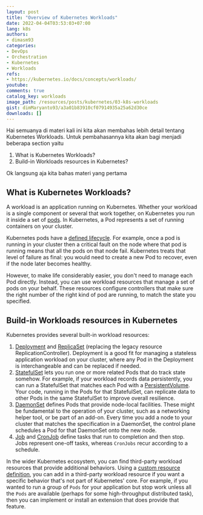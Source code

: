 ```yaml
---
layout: post
title: "Overview of Kubernetes Workloads"
date: 2022-04-04T03:53:03+07:00
lang: k8s
authors:
- dimasm93
categories:
- DevOps
- Orchestration
- Kubernetes
- Workloads
refs: 
- https://kubernetes.io/docs/concepts/workloads/
youtube: 
comments: true
catalog_key: workloads
image_path: /resources/posts/kubernetes/03-k8s-workloads
gist: dimMaryanto93/a3a01b83910cf07914935a25a62d30ce
downloads: []
---
```



Hai semuanya di materi kali ini kita akan membahas lebih detail tentang Kubernetes Workloads. Untuk pembahasannya kita akan bagi menjadi beberapa section yaitu

1. What is Kubernetes Workloads?
2. Build-in Workloads resources in Kubernetes?

Ok langsung aja kita bahas materi yang pertama

<!--more-->

## What is Kubernetes Workloads?

A workload is an application running on Kubernetes. Whether your workload is a single component or several that work together, on Kubernetes you run it inside a set of [pods](https://kubernetes.io/docs/concepts/workloads/pods). In Kubernetes, a Pod represents a set of running containers on your cluster.

Kubernetes pods have a [defined lifecycle](https://kubernetes.io/docs/concepts/workloads/pods/pod-lifecycle/). For example, once a pod is running in your cluster then a critical fault on the node where that pod is running means that all the pods on that node fail. Kubernetes treats that level of failure as final: you would need to create a new Pod to recover, even if the node later becomes healthy.

However, to make life considerably easier, you don't need to manage each Pod directly. Instead, you can use workload resources that manage a set of pods on your behalf. These resources configure controllers that make sure the right number of the right kind of pod are running, to match the state you specified.

## Build-in Workloads resources in Kubernetes

Kubernetes provides several built-in workload resources:

1. [Deployment](https://kubernetes.io/docs/concepts/workloads/controllers/deployment/) and [ReplicaSet](https://kubernetes.io/docs/concepts/workloads/controllers/replicaset/) (replacing the legacy resource ReplicationController). Deployment is a good fit for managing a stateless application workload on your cluster, where any Pod in the Deployment is interchangeable and can be replaced if needed.
2. [StatefulSet](https://kubernetes.io/docs/concepts/workloads/controllers/statefulset/) lets you run one or more related Pods that do track state somehow. For example, if your workload records data persistently, you can run a StatefulSet that matches each Pod with a [PersistentVolume](https://kubernetes.io/docs/concepts/storage/persistent-volumes/). Your code, running in the Pods for that StatefulSet, can replicate data to other Pods in the same StatefulSet to improve overall resilience.
3. [DaemonSet](https://kubernetes.io/docs/concepts/workloads/controllers/daemonset/) defines Pods that provide node-local facilities. These might be fundamental to the operation of your cluster, such as a networking helper tool, or be part of an add-on. Every time you add a node to your cluster that matches the specification in a DaemonSet, the control plane schedules a Pod for that DaemonSet onto the new node.
4. [Job](https://kubernetes.io/docs/concepts/workloads/controllers/job/) and [CronJob](https://kubernetes.io/docs/concepts/workloads/controllers/cron-jobs/) define tasks that run to completion and then stop. Jobs represent one-off tasks, whereas `CronJobs` recur according to a schedule.

In the wider Kubernetes ecosystem, you can find third-party workload resources that provide additional behaviors. Using a [custom resource definition](https://kubernetes.io/docs/concepts/extend-kubernetes/api-extension/custom-resources/), you can add in a third-party workload resource if you want a specific behavior that's not part of Kubernetes' core. For example, if you wanted to run a group of `Pods` for your application but stop work unless all the `Pods` are available (perhaps for some high-throughput distributed task), then you can implement or install an extension that does provide that feature.
